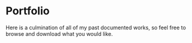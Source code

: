 # Portfolio
 
Here is a culmination of all of my past documented works, so feel free to browse and download what you would like.
